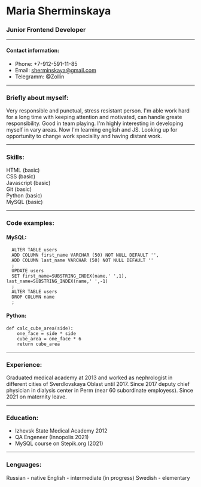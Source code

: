 Maria Sherminskaya
===

### Junior Frontend Developer
***

#### Contact information:

- Phone: +7-912-591-11-85
- Email: <sherminskaya@gmail.com>
- Telegramm: @Zollin

***

### Briefly about myself:
Very responsible and punctual, stress resistant person. I'm able work hard for a long time with keeping attention and motivated, can handle greate responsibility. Good in team playing. I'm highly interesting in developing myself in vary areas. Now I'm learning english and JS. Looking up for opportunity to change work speciality and having distant work.

***

### Skills:
HTML (basic)   
CSS (basic)   
Javascript (basic)   
Git (basic)   
Python (basic)   
MySQL (basic)   

***

### Code examples:

#### MySQL:

```
  ALTER TABLE users
  ADD COLUMN first_name VARCHAR (50) NOT NULL DEFAULT '',
  ADD COLUMN last_name VARCHAR (50) NOT NULL DEFAULT ''
  ;
  UPDATE users
  SET first_name=SUBSTRING_INDEX(name,' ',1), last_name=SUBSTRING_INDEX(name,' ',-1)
  ;
  ALTER TABLE users
  DROP COLUMN name
  ;
 ```
#### Python:

    def calc_cube_area(side):
        one_face = side * side
        cube_area = one_face * 6
        return cube_area

***

### Experience:

Graduated medical academy at 2013 and worked as nephrologist in different cities of Sverdlovskaya Oblast until 2017.
Since 2017 deputy сhief physician in dialysis center in Perm (near 60 subordinate employess).
Since 2021 on maternity leave.

***

### Education:

- Izhevsk State Medical Academy 2012
- QA Engeneer (Innopolis 2021)
- MySQL course on Stepik.org (2021)

***

### Lenguages:

Russian - native
English - intermediate (in progress)
Swedish - elementary

